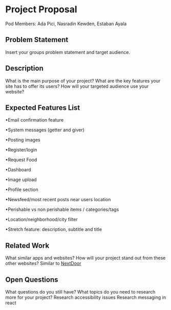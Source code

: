 # Project Proposal

Pod Members: Ada Pici, Nasradin Kewden, Estaban Ayala

## Problem Statement

Insert your groups problem statement and target audience.

## Description

What is the main purpose of your project? What are the key features your site has to offer its users? How will your targeted audience use your website?

## Expected Features List

•Email confirmation feature

•System messages (getter and giver)

•Posting images

•Register/login

•Request Food

•Dashboard

•Image upload

•Profile section

•Newsfeed/most recent posts near users location

•Perishable vs non perishable items / categories/tags

•Location/neighborhood/city filter

•Stretch feature: description, subtitle and title

## Related Work

What similar apps and websites? How will your project stand out from these other websites?
Similar to [NextDoor](https://nextdoor.com/)

## Open Questions

What questions do you still have? What topics do you need to research more for your project?
Research accessibility issues 
Research messaging in react
